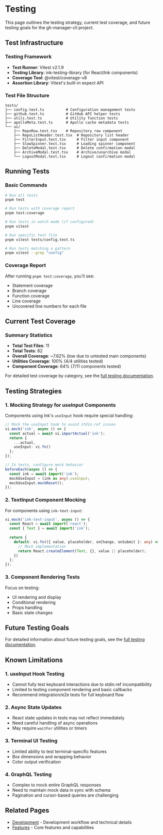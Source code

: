 # Testing

This page outlines the testing strategy, current test coverage, and future testing goals for the gh-manager-cli project.

## Test Infrastructure

### Testing Framework
- **Test Runner**: Vitest v2.1.9
- **Testing Library**: ink-testing-library (for React/Ink components)
- **Coverage Tool**: @vitest/coverage-v8
- **Assertion Library**: Vitest's built-in expect API

### Test File Structure
```
tests/
├── config.test.ts          # Configuration management tests
├── github.test.ts          # GitHub API helper tests
├── utils.test.ts           # Utility function tests
├── apolloMeta.test.ts      # Apollo cache metadata tests
└── ui/
    ├── RepoRow.test.tsx    # Repository row component
    ├── RepoListHeader.test.tsx  # Repository list header
    ├── FilterInput.test.tsx     # Filter input component
    ├── SlowSpinner.test.tsx     # Loading spinner component
    ├── DeleteModal.test.tsx     # Delete confirmation modal
    ├── ArchiveModal.test.tsx    # Archive/unarchive modal
    └── LogoutModal.test.tsx     # Logout confirmation modal
```

## Running Tests

### Basic Commands
```bash
# Run all tests
pnpm test

# Run tests with coverage report
pnpm test:coverage

# Run tests in watch mode (if configured)
pnpm vitest

# Run specific test file
pnpm vitest tests/config.test.ts

# Run tests matching a pattern
pnpm vitest --grep "config"
```

### Coverage Report
After running `pnpm test:coverage`, you'll see:
- Statement coverage
- Branch coverage
- Function coverage
- Line coverage
- Uncovered line numbers for each file

## Current Test Coverage

### Summary Statistics
- **Total Test Files**: 11
- **Total Tests**: 82
- **Overall Coverage**: ~7.62% (low due to untested main components)
- **Utilities Coverage**: 100% (4/4 utilities tested)
- **Component Coverage**: 64% (7/11 components tested)

For detailed test coverage by category, see the [full testing documentation](../docs/TESTING.md).

## Testing Strategies

### 1. Mocking Strategy for useInput Components
Components using Ink's `useInput` hook require special handling:

```typescript
// Mock the useInput hook to avoid stdin.ref issues
vi.mock('ink', async () => {
  const actual = await vi.importActual('ink');
  return {
    ...actual,
    useInput: vi.fn()
  };
});

// In tests, configure mock behavior
beforeEach(async () => {
  const ink = await import('ink');
  mockUseInput = (ink as any).useInput;
  mockUseInput.mockReset();
});
```

### 2. TextInput Component Mocking
For components using `ink-text-input`:

```typescript
vi.mock('ink-text-input', async () => {
  const React = await import('react');
  const { Text } = await import('ink');
  
  return {
    default: vi.fn(({ value, placeholder, onChange, onSubmit }: any) => {
      // Mock implementation
      return React.createElement(Text, {}, value || placeholder);
    })
  };
});
```

### 3. Component Rendering Tests
Focus on testing:
- UI rendering and display
- Conditional rendering
- Props handling
- Basic state changes

## Future Testing Goals

For detailed information about future testing goals, see the [full testing documentation](../docs/TESTING.md#future-testing-goals).

## Known Limitations

### 1. useInput Hook Testing
- Cannot fully test keyboard interactions due to stdin.ref incompatibility
- Limited to testing component rendering and basic callbacks
- Recommend integration/e2e tests for full keyboard flow

### 2. Async State Updates
- React state updates in tests may not reflect immediately
- Need careful handling of async operations
- May require `waitFor` utilities or timers

### 3. Terminal UI Testing
- Limited ability to test terminal-specific features
- Box dimensions and wrapping behavior
- Color output verification

### 4. GraphQL Testing
- Complex to mock entire GraphQL responses
- Need to maintain mock data in sync with schema
- Pagination and cursor-based queries are challenging

## Related Pages

- [Development](Development.md) - Development workflow and technical details
- [Features](Features.md) - Core features and capabilities

